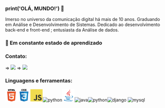 ### print('OLÁ, MUNDO!') 👋 

Imerso no universo da comunicação digital há mais de 10 anos. Graduando em Análise e Desenvolvimento de Sistemas. Dedicado ao desenvolvimento back-end e front-end ; entusiasta da Análise de dados.

### 🌱 Em constante estado de aprendizado

### Contato: 
=> <a href="https://www.linkedin.com/in/andreraboni/" target="_blank"><img src="https://img.shields.io/badge/LinkedIn-0077B5?style=for-the-badge&logo=linkedin&logoColor=white" /></a> => <a href="https://discord.com/channels/@andreraboni" target="_blank"><img src="https://img.shields.io/badge/Discord-7289DA?style=for-the-badge&logo=discord&logoColor=white" /></a>

### Linguagens e ferramentas: <br>
<img src="https://raw.githubusercontent.com/devicons/devicon/master/icons/html5/html5-original-wordmark.svg" alt="html5" style="max-width:100%;" width="40" height="40" target="_blank"><img src="https://raw.githubusercontent.com/devicons/devicon/master/icons/css3/css3-original-wordmark.svg" alt="css3" style="max-width:100%;" width="40" height="40" target="_blank"><img src="https://raw.githubusercontent.com/devicons/devicon/master/icons/javascript/javascript-original.svg" alt="javascript" style="max-width:100%;" width="40" height="40" target="_blank"><img src="https://www.clipartmax.com/png/middle/284-2848454_angular-icon-logo-png-transparent-angular-logo.png" alt="python" style="max-width:100%;" width="40" height="50" target="_blank"><img src="https://raw.githubusercontent.com/devicons/devicon/master/icons/java/java-original.svg" alt="java" style="max-width:100%;" width="40" height="40" target="_blank"><img src="https://spring.io/images/projects/spring-edf462fec682b9d48cf628eaf9e19521.svg" alt="java" style="max-width:100%;" width="40" height="40" target="_blank"><img src="https://www.python.org/static/community_logos/python-logo-master-v3-TM.png" alt="python" style="max-width:100%;" width="110" height="40" target="_blank"><img src="https://static.djangoproject.com/img/logos/django-logo-positive.svg" alt="django" style="max-width:100%;" width="70" height="30" target="_blank"> <img src="https://www.mysql.com/common/logos/logo-mysql-170x115.png" alt="mysql" style="max-width:100%;" width="70" height="40" target="_blank">




<!--
**andreraboni/andreRaboni** is a ✨ _special_ ✨ repository because its `README.md` (this file) appears on your GitHub profile.
